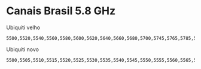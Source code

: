 # Canais Brasil 5.8 GHz

Ubiquiti velho
```
5500,5520,5540,5560,5580,5600,5620,5640,5660,5680,5700,5745,5765,5785,5805,5825
```

Ubiquiti novo
```
5500,5505,5510,5515,5520,5525,5530,5535,5540,5545,5550,5555,5560,5565,5570,5575,5580,5585,5590,5595,5600,5605,5610,5615,5620,5625,5630,5635,5640,5645,5650,5655,5660,5665,5670,5675,5680,5685,5690,5695,5700,5745,5750,5755,5760,5765,5770,5775,5780,5785,5790,5795,5800,5805,5810,5815,5820,5825
```